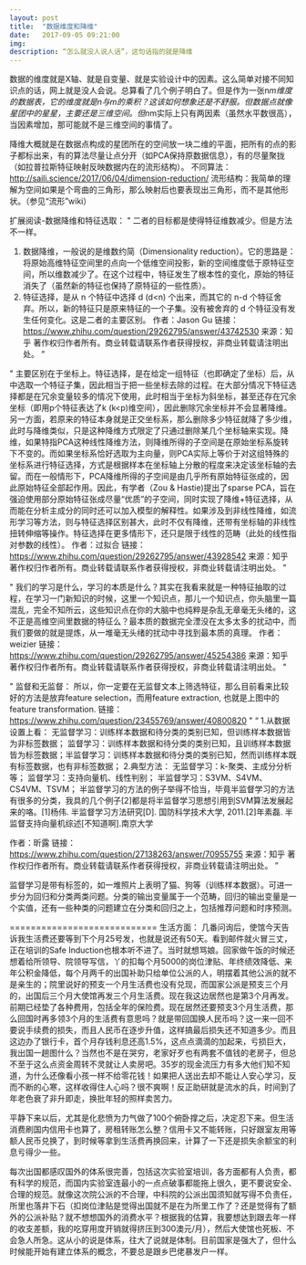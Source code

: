 ```yaml
---
layout: post
title:  "数据维度和降维"
date:   2017-09-05 09:21:00
img: 
description: “怎么就没人说人话”，这句话指的就是降维
---
```


数据的维度就是X轴、就是自变量、就是实验设计中的因素。这么简单对接不同知识点的话，网上就是没人会说。总算看了几个例子明白了。但是作为一张n*m维度的数据表，它的维度就是n与m的乘积？这该如何想象还是不舒服。但数据点就像星团中的星星，主要还是三维空间。但n*m实际上只有两因素（虽然水平数很高），当因素增加，那可能就不是三维空间的事情了。

降维大概就是在数据点构成的星团所在的空间放一块二维的平面，把所有的点的影子都标出来，有的算法尽量让点分开（如PCA保持原数据信息），有的尽量聚拢（如拉普拉斯特征映射反映数据内在的流形结构）。
不同算法：http://saili.science/2017/06/04/dimension-reduction/
流形结构：我简单的理解为空间如果是个弯曲的三角形，那么映射后也要表现出三角形，而不是其他形状。（参见“流形”wiki）


扩展阅读-数据降维和特征选取：
"
二者的目标都是使得特征维数减少。但是方法不一样。
1. 数据降维，一般说的是维数约简（Dimensionality reduction）。它的思路是：将原始高维特征空间里的点向一个低维空间投影，新的空间维度低于原特征空间，所以维数减少了。在这个过程中，特征发生了根本性的变化，原始的特征消失了（虽然新的特征也保持了原特征的一些性质）。
2. 特征选择，是从 n 个特征中选择 d (d<n) 个出来，而其它的 n-d 个特征舍弃。所以，新的特征只是原来特征的一个子集。没有被舍弃的 d 个特征没有发生任何变化。这是二者的主要区别。
作者：Jason Gu
链接：https://www.zhihu.com/question/29262795/answer/43742530
来源：知乎
著作权归作者所有。商业转载请联系作者获得授权，非商业转载请注明出处。
"

"
主要区别在于坐标上。特征选择，是在给定一组特征（也即确定了坐标）后，从中选取一个特征子集，因此相当于把一些坐标去除的过程。在大部分情况下特征选择都是在冗余变量较多的情况下使用，此时相当于坐标为斜坐标，甚至还存在冗余坐标（即用p个特征表达了k (k<p)维空间），因此删除冗余坐标并不会显著降维。另一方面，若原来的特征本身就是正交坐标系，那么删除多少特征就降了多少维，此时与降维类似，只是这种降维方式限定了只通过删除某几个坐标轴来实现。降维，如果特指PCA这种线性降维方法，则降维所得的子空间是在原始坐标系旋转下不变的。而如果坐标系恰好选取为主向量，则PCA实际上等价于对这组特殊的坐标系进行特征选择，方式是根据样本在坐标轴上分散的程度来决定该坐标轴的去留。而在一般情形下，PCA降维所得的子空间是由几乎所有原始特征张成的，因此原始特征全部起作用。因此，有学者（Zou & Hastie)提出了sparse PCA，旨在强迫使用部分原始特征张成尽量“优质”的子空间，同时实现了降维+特征选择，从而能在分析主成分的同时还可以加入模型的解释性。如果涉及到非线性降维，如流形学习等方法，则与特征选择区别甚大，此时不仅有降维，还带有坐标轴的非线性扭转伸缩等操作。特征选择在更多情形下，还只是限于线性的范畴（此处的线性指对参数的线性）。
作者：过拟合
链接：https://www.zhihu.com/question/29262795/answer/43928542
来源：知乎
著作权归作者所有。商业转载请联系作者获得授权，非商业转载请注明出处。
"

"
我们的学习是什么，学习的本质是什么？其实在我看来就是一种特征抽取的过程，在学习一门新知识的时候，这里一个知识点，那儿一个知识点，你头脑里一篇混乱，完全不知所云，这些知识点在你的大脑中也纯粹是杂乱无章毫无头绪的，这不正是高维空间里数据的特征么？最本质的数据完全湮没在太多太多的扰动中，而我们要做的就是提炼，从一堆毫无头绪的扰动中寻找到最本质的真理。
作者：weizier
链接：https://www.zhihu.com/question/29262795/answer/45254386
来源：知乎
著作权归作者所有。商业转载请联系作者获得授权，非商业转载请注明出处。
"

"
监督和无监督：
所以，你一定要在无监督文本上筛选特征，那么目前看来比较好的方法是放弃feature selection，而用feature extraction, 也就是上图中的feature transformation.
链接：https://www.zhihu.com/question/23455769/answer/40800820
"
“
1.从数据设置上看：
无监督学习：训练样本数据和待分类的类别已知，但训练样本数据皆为非标签数据；
监督学习：训练样本数据和待分类的类别已知，且训练样本数据皆为标签数据；半监督学习：训练样本数据和待分类的类别已知，然而训练样本既有标签数据，也有非标签数据；
2.典型方法：
无监督学习：k-聚类、主成分分析等；
监督学习：支持向量机、线性判别；   半监督学习：S3VM、S4VM、CS4VM、TSVM；
半监督学习的方法的例子举得不恰当，毕竟半监督学习的方法有很多的分类，我具的几个例子[2]都是将半监督学习思想引用到SVM算法发展起来的咯。[1]杨伟. 半监督学习方法研究[D]. 国防科学技术大学, 2011.[2]年素磊. 半监督支持向量机综述[不知道啊].南京大学

作者：昕露
链接：https://www.zhihu.com/question/27138263/answer/70955755
来源：知乎
著作权归作者所有。商业转载请联系作者获得授权，非商业转载请注明出处。
”

监督学习是带有标签的，如一堆照片上表明了猫、狗等（训练样本数据）。可进一步分为回归和分类两类问题。分类的输出变量属于一个范畴，回归的输出变量是一个实值，还有一些种类的问题建立在分类和回归之上，包括推荐问题和时序预测。



============================
生活方面：
几番问询后，使馆今天告诉我生活费还要等到下个月25号发，也就是说还有50天。看到邮件就火冒三丈，正在培训的Safe Induction也根本听不进了。当时就想骂娘。回家做午饭的时候还想着给所领导、院领导写信，丫的扣每个月5000的岗位津贴、年终绩效降低、来年公积金降低，每个月两千的出国补助只给单位公派的人，明摆着其他公派的就不是亲生的；院里说好的预支一个月生活费也没有兑现，而国家公派是预支三个月的，出国后三个月大使馆再发三个月生活费。现在我这边居然也是第3个月再发。前期已经垫了各种费用，包括全年的保险费。现在居然还要预支3个月生活费，那么回国时再多领3个月的生活费有意思吗？就是带回国换人民币吗？这一来一回不要说手续费的损失，而且人民币在逐步升值，这样搞最后损失还不知道多少。而且这边办了银行卡，首个月存钱利息还高1.5%，这点点滴滴的加起来，亏损巨大，我出国一趟图什么？当然也不是在哭穷，老家好歹也有两套不值钱的老房子，但总不至于这么点资金周转不灵就让人卖房吧。35岁的现金流压力有多大他们知不知道，为什么还像看小孩一样不给零花钱！如果把人送出去却不能让人安心学习，反而不断的心寒，这样收得住人心吗？很不爽啊！反正助研就是流水的兵，时间到了年老色衰了非升即走，换批年轻的照样卖苦力。

平静下来以后，尤其是化悲愤为力气做了100个俯卧撑之后，决定忍下来。但生活消费刷国内信用卡也算了，房租转账怎么整？信用卡又不能转账，只好跟室友用等额人民币兑换了，到时候等拿到生活费再换回来，计算了一下还是损失余额宝的利息亏得少一些。

每次出国都感叹国外的体系很完善，包括这次实验室培训，各方面都有人负责，都有科学的规范，而国内实验室连最小的一点点破事都能拖上很久，更不要说安全、合理的规范。就像这次院公派的不合理，中科院的公派出国须知就写得不负责任，所里也落井下石（扣岗位津贴是觉得出国就不是在为所里工作了？还是觉得有了额外的公派补贴？就不想想国外的消费水平？根据我的估算，我要想达到跟去年一样的收支差额，我的吃穿用度开销就得挤压到300澳元/月），然后大使馆也死板、不会急人所急。这从小的说是体系，往大了说就是体制。目前国家是强大了，但什么时候能开始有建立体系的概念，不要总是跟乡巴佬暴发户一样。